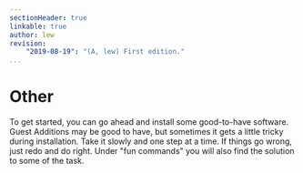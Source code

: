 ```yaml
---
sectionHeader: true
linkable: true
author: lew
revision:
    "2019-08-19": "(A, lew) First edition."
...
```

Other
=======================

To get started, you can go ahead and install some good-to-have software. Guest Additions may be good to have, but sometimes it gets a little tricky during installation. Take it slowly and one step at a time. If things go wrong, just redo and do right. Under "fun commands" you will also find the solution to some of the task.
